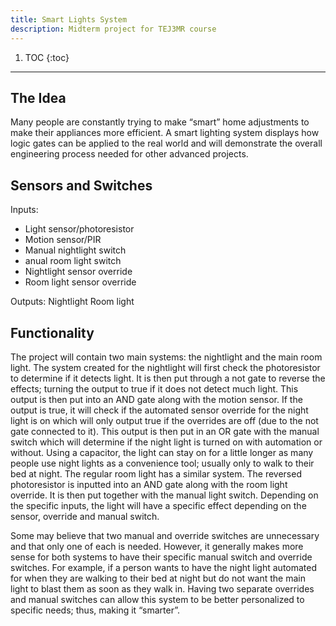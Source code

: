 ```yaml
---
title: Smart Lights System
description: Midterm project for TEJ3MR course
---
```


1. TOC
{:toc}


* * *

## The Idea
Many people are constantly trying to make “smart” home adjustments to make their appliances more efficient. A smart lighting system displays how logic gates can be applied to the real world and will demonstrate the overall engineering process needed for other advanced projects. 

## Sensors and Switches
Inputs:
- Light sensor/photoresistor
- Motion sensor/PIR
- Manual nightlight switch
- anual room light switch
- Nightlight sensor override
- Room light sensor override

Outputs:
Nightlight
Room light

## Functionality
The project will contain two main systems: the nightlight and the main room light. The system created for the nightlight will first check the photoresistor to determine if it detects light. It is then put through a not gate to reverse the effects; turning the output to true if it does not detect much light. This output is then put into an AND gate along with the motion sensor. If the output is true, it will check if the automated sensor override for the night light is on which will only output true if the overrides are off (due to the not gate connected to it). This output is then put in an OR gate with the manual switch which will determine if the night light is turned on with automation or without. Using a capacitor, the light can stay on for a little longer as many people use night lights as a convenience tool; usually only to walk to their bed at night. The regular room light has a similar system. The reversed photoresistor is inputted into an AND gate along with the room light override. It is then put together with the manual light switch. Depending on the specific inputs, the light will have a specific effect depending on the sensor, override and manual switch. 

Some may believe that two manual and override switches are unnecessary and that only one of each is needed. However, it generally makes more sense for both systems to have their specific manual switch and override switches. For example, if a person wants to have the night light automated for when they are walking to their bed at night but do not want the main light to blast them as soon as they walk in. Having two separate overrides and manual switches can allow this system to be better personalized to specific needs; thus, making it “smarter”. 
